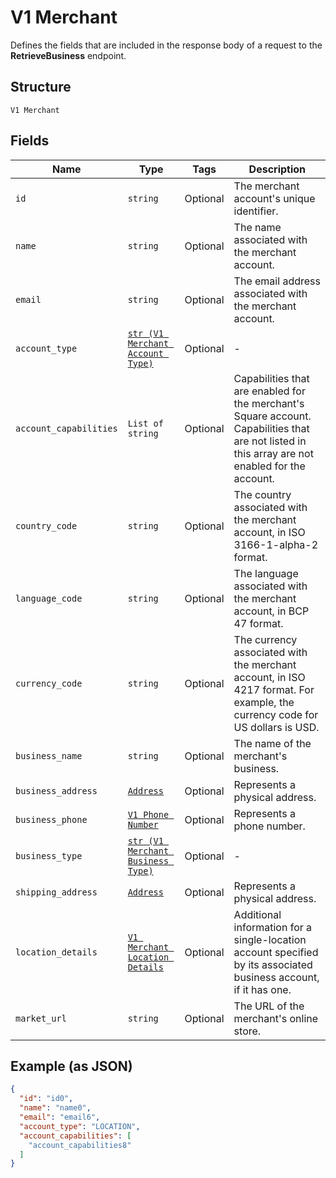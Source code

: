 
# V1 Merchant

Defines the fields that are included in the response body of
a request to the **RetrieveBusiness** endpoint.

## Structure

`V1 Merchant`

## Fields

| Name | Type | Tags | Description |
|  --- | --- | --- | --- |
| `id` | `string` | Optional | The merchant account's unique identifier. |
| `name` | `string` | Optional | The name associated with the merchant account. |
| `email` | `string` | Optional | The email address associated with the merchant account. |
| `account_type` | [`str (V1 Merchant Account Type)`](/doc/models/v1-merchant-account-type.md) | Optional | - |
| `account_capabilities` | `List of string` | Optional | Capabilities that are enabled for the merchant's Square account. Capabilities that are not listed in this array are not enabled for the account. |
| `country_code` | `string` | Optional | The country associated with the merchant account, in ISO 3166-1-alpha-2 format. |
| `language_code` | `string` | Optional | The language associated with the merchant account, in BCP 47 format. |
| `currency_code` | `string` | Optional | The currency associated with the merchant account, in ISO 4217 format. For example, the currency code for US dollars is USD. |
| `business_name` | `string` | Optional | The name of the merchant's business. |
| `business_address` | [`Address`](/doc/models/address.md) | Optional | Represents a physical address. |
| `business_phone` | [`V1 Phone Number`](/doc/models/v1-phone-number.md) | Optional | Represents a phone number. |
| `business_type` | [`str (V1 Merchant Business Type)`](/doc/models/v1-merchant-business-type.md) | Optional | - |
| `shipping_address` | [`Address`](/doc/models/address.md) | Optional | Represents a physical address. |
| `location_details` | [`V1 Merchant Location Details`](/doc/models/v1-merchant-location-details.md) | Optional | Additional information for a single-location account specified by its associated business account, if it has one. |
| `market_url` | `string` | Optional | The URL of the merchant's online store. |

## Example (as JSON)

```json
{
  "id": "id0",
  "name": "name0",
  "email": "email6",
  "account_type": "LOCATION",
  "account_capabilities": [
    "account_capabilities8"
  ]
}
```

